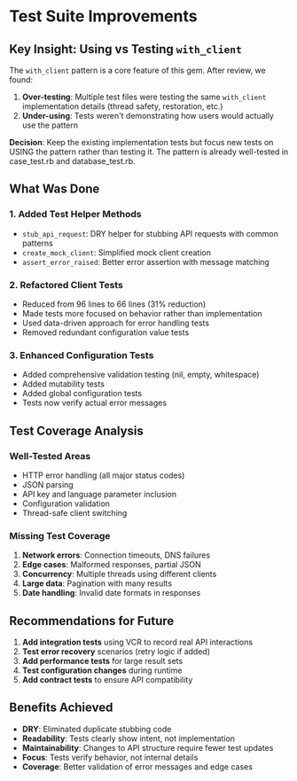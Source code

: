 # Test Suite Improvements

## Key Insight: Using vs Testing `with_client`

The `with_client` pattern is a core feature of this gem. After review, we found:

1. **Over-testing**: Multiple test files were testing the same `with_client` implementation details (thread safety, restoration, etc.)
2. **Under-using**: Tests weren't demonstrating how users would actually use the pattern

**Decision**: Keep the existing implementation tests but focus new tests on USING the pattern rather than testing it. The pattern is already well-tested in case_test.rb and database_test.rb.

## What Was Done

### 1. Added Test Helper Methods
- `stub_api_request`: DRY helper for stubbing API requests with common patterns
- `create_mock_client`: Simplified mock client creation
- `assert_error_raised`: Better error assertion with message matching

### 2. Refactored Client Tests
- Reduced from 96 lines to 66 lines (31% reduction)
- Made tests more focused on behavior rather than implementation
- Used data-driven approach for error handling tests
- Removed redundant configuration value tests

### 3. Enhanced Configuration Tests
- Added comprehensive validation testing (nil, empty, whitespace)
- Added mutability tests
- Added global configuration tests
- Tests now verify actual error messages

## Test Coverage Analysis

### Well-Tested Areas
- HTTP error handling (all major status codes)
- JSON parsing
- API key and language parameter inclusion
- Configuration validation
- Thread-safe client switching

### Missing Test Coverage
1. **Network errors**: Connection timeouts, DNS failures
2. **Edge cases**: Malformed responses, partial JSON
3. **Concurrency**: Multiple threads using different clients
4. **Large data**: Pagination with many results
5. **Date handling**: Invalid date formats in responses

## Recommendations for Future

1. **Add integration tests** using VCR to record real API interactions
2. **Test error recovery** scenarios (retry logic if added)
3. **Add performance tests** for large result sets
4. **Test configuration changes** during runtime
5. **Add contract tests** to ensure API compatibility

## Benefits Achieved

- **DRY**: Eliminated duplicate stubbing code
- **Readability**: Tests clearly show intent, not implementation
- **Maintainability**: Changes to API structure require fewer test updates
- **Focus**: Tests verify behavior, not internal details
- **Coverage**: Better validation of error messages and edge cases